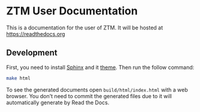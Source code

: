 # ZTM User Documentation

This is a documentation for the user of ZTM. It will be hosted at https://readthedocs.org

## Development

First, you need to install [Sphinx](https://www.sphinx-doc.org) and it [theme](https://github.com/readthedocs/sphinx_rtd_theme). Then run the follow command:

```sh
make html
```

To see the generated documents open `build/html/index.html` with a web browser. You don't need to commit the generated files due to it will automatically generate by Read the Docs.
